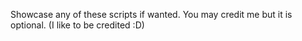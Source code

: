 Showcase any of these scripts if wanted. You may credit me but it is optional. (I like to be credited :D)